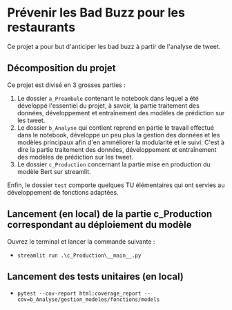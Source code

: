 # Prévenir les Bad Buzz pour les restaurants

Ce projet a pour but d'anticiper les bad buzz à partir de l'analyse de tweet. 

## Décomposition du projet

Ce projet est divisé en 3 grosses parties :
1) Le dossier `a_Preambule` contenant le notebook dans lequel a été développé l'essentiel du projet, à savoir,
la partie traitement des données, développement et entraînement des modèles de prédiction sur les tweet.
2) Le dossier `b_Analyse` qui contient reprend en partie le travail effectué dans le notebook, 
développe un peu plus la gestion des données et les modèles principaux afin d'en amméliorer la modularité et le suivi.
C'est à dire la partie traitement des données, développement et entraînement des modèles de prédiction sur les tweet.
3) Le dossier `c_Production` concernant la partie mise en production du modèle Bert sur streamlit. 

Enfin, le dossier `test` comporte quelques TU élémentaires qui ont
servies au développement de fonctions adaptées.

## Lancement (en local) de la partie c_Production correspondant au déploiement du modèle

Ouvrez le terminal et lancer la commande suivante :

*   `streamlit run .\c_Production\__main__.py`

## Lancement des tests unitaires (en local)

*   `pytest --cov-report html:coverage_report --cov=b_Analyse/gestion_modeles/fonctions/models`
